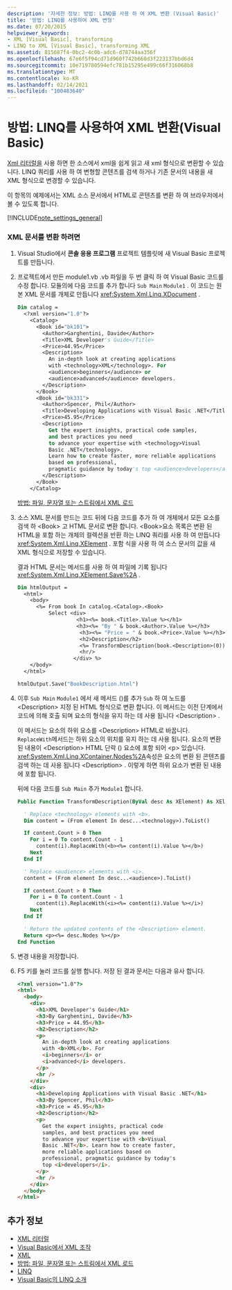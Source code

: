 ```yaml
---
description: '자세한 정보: 방법: LINQ를 사용 하 여 XML 변환 (Visual Basic)'
title: '방법: LINQ를 사용하여 XML 변형'
ms.date: 07/20/2015
helpviewer_keywords:
- XML [Visual Basic], transforming
- LINQ to XML [Visual Basic], transforming XML
ms.assetid: 815687f4-0bc2-4c0b-adc6-d78744aa356f
ms.openlocfilehash: 67e6f5f94cd71d960f742b660d3f223137bbd6d4
ms.sourcegitcommit: 10e719780594efc781b15295e499c66f316068b8
ms.translationtype: MT
ms.contentlocale: ko-KR
ms.lasthandoff: 02/14/2021
ms.locfileid: "100483640"
---
```

# <a name="how-to-transform-xml-by-using-linq-visual-basic"></a>방법: LINQ를 사용하여 XML 변환(Visual Basic)

[Xml 리터럴을](../../../language-reference/xml-literals/index.md) 사용 하면 한 소스에서 xml을 쉽게 읽고 새 xml 형식으로 변환할 수 있습니다. LINQ 쿼리를 사용 하 여 변형할 콘텐츠를 검색 하거나 기존 문서의 내용을 새 XML 형식으로 변경할 수 있습니다.

이 항목의 예제에서는 XML 소스 문서에서 HTML로 콘텐츠를 변환 하 여 브라우저에서 볼 수 있도록 합니다.

[!INCLUDE[note_settings_general](~/includes/note-settings-general-md.md)]

### <a name="to-transform-an-xml-document"></a>XML 문서를 변환 하려면

1. Visual Studio에서 **콘솔 응용 프로그램** 프로젝트 템플릿에 새 Visual Basic 프로젝트를 만듭니다.

2. 프로젝트에서 만든 module1.vb .vb 파일을 두 번 클릭 하 여 Visual Basic 코드를 수정 합니다. 모듈의에 다음 코드를 추가 합니다 `Sub Main` `Module1` . 이 코드는 원본 XML 문서를 개체로 만듭니다 <xref:System.Xml.Linq.XDocument> .

    ```vb
    Dim catalog =
      <?xml version="1.0"?>
        <Catalog>
          <Book id="bk101">
            <Author>Garghentini, Davide</Author>
            <Title>XML Developer's Guide</Title>
            <Price>44.95</Price>
            <Description>
              An in-depth look at creating applications
              with <technology>XML</technology>. For
              <audience>beginners</audience> or
              <audience>advanced</audience> developers.
            </Description>
          </Book>
          <Book id="bk331">
            <Author>Spencer, Phil</Author>
            <Title>Developing Applications with Visual Basic .NET</Title>
            <Price>45.95</Price>
            <Description>
              Get the expert insights, practical code samples,
              and best practices you need
              to advance your expertise with <technology>Visual
              Basic .NET</technology>.
              Learn how to create faster, more reliable applications
              based on professional,
              pragmatic guidance by today's top <audience>developers</audience>.
            </Description>
          </Book>
        </Catalog>
    ```

     [방법: 파일, 문자열 또는 스트림에서 XML 로드](how-to-load-xml-from-a-file-string-or-stream.md)

3. 소스 XML 문서를 만드는 코드 뒤에 다음 코드를 추가 하 여 개체에서 모든 요소를 검색 하 \<Book> 고 HTML 문서로 변환 합니다. \<Book>요소 목록은 변환 된 HTML을 포함 하는 개체의 컬렉션을 반환 하는 LINQ 쿼리를 사용 하 여 만듭니다 <xref:System.Xml.Linq.XElement> . 포함 식을 사용 하 여 소스 문서의 값을 새 XML 형식으로 저장할 수 있습니다.

     결과 HTML 문서는 메서드를 사용 하 여 파일에 기록 됩니다 <xref:System.Xml.Linq.XElement.Save%2A> .

    ```vb
    Dim htmlOutput =
      <html>
        <body>
          <%= From book In catalog.<Catalog>.<Book>
              Select <div>
                       <h1><%= book.<Title>.Value %></h1>
                       <h3><%= "By " & book.<Author>.Value %></h3>
                        <h3><%= "Price = " & book.<Price>.Value %></h3>
                        <h2>Description</h2>
                        <%= TransformDescription(book.<Description>(0)) %>
                        <hr/>
                      </div> %>
        </body>
      </html>

    htmlOutput.Save("BookDescription.html")
    ```

4. 이후 `Sub Main` `Module1` 에서 새 메서드 ()를 추가 `Sub` 하 여 노드를 \<Description> 지정 된 HTML 형식으로 변환 합니다. 이 메서드는 이전 단계에서 코드에 의해 호출 되며 요소의 형식을 유지 하는 데 사용 됩니다 \<Description> .

     이 메서드는 요소의 하위 요소를 \<Description> HTML로 바꿉니다. `ReplaceWith`메서드는 하위 요소의 위치를 유지 하는 데 사용 됩니다. 요소의 변환 된 내용이 \<Description> HTML 단락 () 요소에 포함 되어 \<p> 있습니다. <xref:System.Xml.Linq.XContainer.Nodes%2A>속성은 요소의 변환 된 콘텐츠를 검색 하는 데 사용 됩니다 \<Description> . 이렇게 하면 하위 요소가 변환 된 내용에 포함 됩니다.

     뒤에 다음 코드를 `Sub Main` 추가 `Module1` 합니다.

    ```vb
    Public Function TransformDescription(ByVal desc As XElement) As XElement

      ' Replace <technology> elements with <b>.
      Dim content = (From element In desc...<technology>).ToList()

      If content.Count > 0 Then
        For i = 0 To content.Count - 1
          content(i).ReplaceWith(<b><%= content(i).Value %></b>)
        Next
      End If

      ' Replace <audience> elements with <i>.
      content = (From element In desc...<audience>).ToList()

      If content.Count > 0 Then
        For i = 0 To content.Count - 1
          content(i).ReplaceWith(<i><%= content(i).Value %></i>)
        Next
      End If

      ' Return the updated contents of the <Description> element.
      Return <p><%= desc.Nodes %></p>
    End Function
    ```

5. 변경 내용을 저장합니다.

6. F5 키를 눌러 코드를 실행 합니다. 저장 된 결과 문서는 다음과 유사 합니다.

    ```html
    <?xml version="1.0"?>
    <html>
      <body>
        <div>
          <h1>XML Developer's Guide</h1>
          <h3>By Garghentini, Davide</h3>
          <h3>Price = 44.95</h3>
          <h2>Description</h2>
          <p>
            An in-depth look at creating applications
            with <b>XML</b>. For
            <i>beginners</i> or
            <i>advanced</i> developers.
          </p>
          <hr />
        </div>
        <div>
          <h1>Developing Applications with Visual Basic .NET</h1>
          <h3>By Spencer, Phil</h3>
          <h3>Price = 45.95</h3>
          <h2>Description</h2>
          <p>
            Get the expert insights, practical code
            samples, and best practices you need
            to advance your expertise with <b>Visual
            Basic .NET</b>. Learn how to create faster,
            more reliable applications based on
            professional, pragmatic guidance by today's
            top <i>developers</i>.
          </p>
          <hr />
        </div>
      </body>
    </html>
    ```

## <a name="see-also"></a>추가 정보

- [XML 리터럴](../../../language-reference/xml-literals/index.md)
- [Visual Basic에서 XML 조작](manipulating-xml.md)
- [XML](index.md)
- [방법: 파일, 문자열 또는 스트림에서 XML 로드](how-to-load-xml-from-a-file-string-or-stream.md)
- [LINQ](../linq/index.md)
- [Visual Basic의 LINQ 소개](../linq/introduction-to-linq.md)

